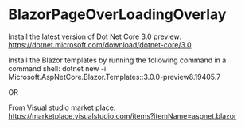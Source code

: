 # BlazorPageOverLoadingOverlay

Install the latest version of Dot Net Core 3.0 preview:
https://dotnet.microsoft.com/download/dotnet-core/3.0

Install the Blazor templates by running the following command in a command shell:
dotnet new -i Microsoft.AspNetCore.Blazor.Templates::3.0.0-preview8.19405.7

OR

From Visual studio market place:
https://marketplace.visualstudio.com/items?itemName=aspnet.blazor
